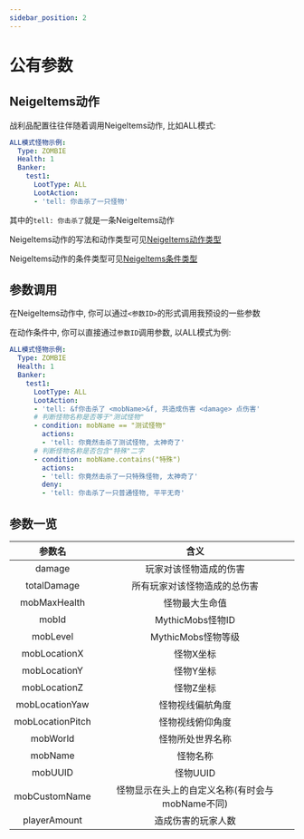 ```yaml
---
sidebar_position: 2
---
```


# 公有参数

## NeigeItems动作

战利品配置往往伴随着调用NeigeItems动作, 比如ALL模式:

```yaml
ALL模式怪物示例:
  Type: ZOMBIE
  Health: 1
  Banker:
    test1:
      LootType: ALL
      LootAction:
      - 'tell: 你击杀了一只怪物'
```

其中的`tell: 你击杀了`就是一条NeigeItems动作

NeigeItems动作的写法和动作类型可见[NeigeItems动作类型](https://neige7.github.io/NeigeItems-Wiki-Docusaurus/%E7%89%A9%E5%93%81/%E7%89%A9%E5%93%81%E5%8A%A8%E4%BD%9C/%E5%8A%A8%E4%BD%9C%E7%B1%BB%E5%9E%8B)

NeigeItems动作的条件类型可见[NeigeItems条件类型](https://neige7.github.io/NeigeItems-Wiki-Docusaurus/%E7%89%A9%E5%93%81/%E7%89%A9%E5%93%81%E5%8A%A8%E4%BD%9C/%E6%9D%A1%E4%BB%B6%E7%B1%BB%E5%9E%8B)

## 参数调用

在NeigeItems动作中, 你可以通过`<参数ID>`的形式调用我预设的一些参数

在动作条件中, 你可以直接通过`参数ID`调用参数, 以ALL模式为例:

```yaml
ALL模式怪物示例:
  Type: ZOMBIE
  Health: 1
  Banker:
    test1:
      LootType: ALL
      LootAction:
      - 'tell: &f你击杀了 <mobName>&f, 共造成伤害 <damage> 点伤害'
      # 判断怪物名称是否等于"测试怪物"
      - condition: mobName == "测试怪物"
        actions:
        - 'tell: 你竟然击杀了测试怪物, 太神奇了'
      # 判断怪物名称是否包含"特殊"二字
      - condition: mobName.contains("特殊")
        actions:
        - 'tell: 你竟然击杀了一只特殊怪物, 太神奇了'
        deny:
        - 'tell: 你击杀了一只普通怪物, 平平无奇'
```

## 参数一览

| 参数名 | 含义 |
| :----: | :----: |
| damage | 玩家对该怪物造成的伤害 |
| totalDamage | 所有玩家对该怪物造成的总伤害 |
| mobMaxHealth | 怪物最大生命值 |
| mobId | MythicMobs怪物ID |
| mobLevel | MythicMobs怪物等级 |
| mobLocationX | 怪物X坐标 |
| mobLocationY | 怪物Y坐标 |
| mobLocationZ | 怪物Z坐标 |
| mobLocationYaw | 怪物视线偏航角度 |
| mobLocationPitch | 怪物视线俯仰角度 |
| mobWorld | 怪物所处世界名称 |
| mobName | 怪物名称 |
| mobUUID | 怪物UUID |
| mobCustomName | 怪物显示在头上的自定义名称(有时会与mobName不同) |
| playerAmount | 造成伤害的玩家人数 |
